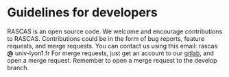 # Guidelines for developers


RASCAS is an open source code. We welcome and encourage contributions to RASCAS.
Contributions could be in the form of bug reports, feature requests, and merge requests.
You can contact us using this email: rascas __@__ univ-lyon1.fr
For merge requests, just get an account to our [gitlab](https://git-cral.univ-lyon1.fr/rascas/rascas), and open a merge request. Remember to open a merge request to the develop branch. 

